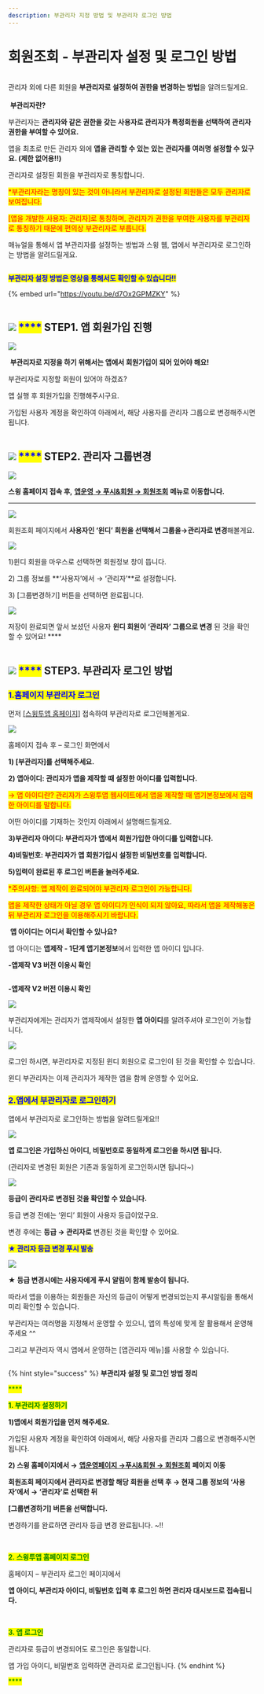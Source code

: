 ```yaml
---
description: 부관리자 지정 방법 및 부관리자 로그인 방법
---
```


# 회원조회 - 부관리자 설정 및 로그인 방법

<figure><img src="../../../.gitbook/assets/구분선 (1).PNG" alt=""><figcaption></figcaption></figure>

관리자 외에 다른 회원을 **부관리자로 설정하여 권한을 변경하는 방법**을 알려드릴게요.\
\
<img src="../../../.gitbook/assets/image.png" alt="" data-size="line"> **부관리자란?**

부관리자는 **관리자와 같은 권한을 갖는 사용자로 관리자가 특정회원을 선택하여 관리자 권한을 부여할 수 있어요.**

앱을 최초로 만든 관리자 외에  **앱을 관리할 수 있는 있는 관리자를 여러명 설정할 수 있구요. (제한 없어용!!)**

관리자로 설정된 회원을 부관리자로 통칭합니다.

<mark style="color:red;">\*부관리자라는 명칭이 있는 것이 아니라서 부관리자로 설정된 회원들은 모두 관리자로 보여집니다.</mark>

<mark style="color:red;">\[앱을 개발한 사용자: 관리자]로 통칭하며, 관리자가 권한을 부여한 사용자를 부관리자로 통칭하기 때문에 편의상 부관리자로 부릅니다.</mark>

매뉴얼을 통해서 앱 부관리자를 설정하는 방법과 스윙 웹, 앱에서 부관리자로 로그인하는 방법을 알려드릴게요.

<figure><img src="../../../.gitbook/assets/구분선 (1).PNG" alt=""><figcaption></figcaption></figure>

<mark style="color:blue;">**부관리자 설정 방법은 영상을 통해서도 확인할 수 있습니다!!**</mark>

{% embed url="https://youtu.be/d7Ox2GPMZKY" %}

<figure><img src="../../../.gitbook/assets/구분선 (1).PNG" alt=""><figcaption></figcaption></figure>

## <mark style="color:blue;"></mark>![](https://wp.swing2app.co.kr/wp-content/uploads/2020/04/%EB%8B%A8%EB%9D%BD1-1.png) <mark style="color:blue;">****</mark> STEP1. 앱 회원가입 진행

![](https://wp.swing2app.co.kr/wp-content/uploads/2018/10/%EB%B6%80%EA%B4%80%EB%A6%AC%EC%9E%90-%EB%A1%9C%EA%B7%B8%EC%9D%B83\_20.07.png)

<img src="../../../.gitbook/assets/image.png" alt="" data-size="line"> **부관리자로 지정을 하기 위해서는 앱에서 회원가입이 되어 있어야 해요!**

부관리자로 지정할 회원이 있어야 하겠죠?

앱 실행 후 회원가입을 진행해주시구요.

가입된 사용자 계정을 확인하여 아래에서, 해당 사용자를 관리자 그룹으로 변경해주시면 됩니다.

<figure><img src="../../../.gitbook/assets/구분선 (1).PNG" alt=""><figcaption></figcaption></figure>

## <mark style="color:blue;"></mark>![](https://wp.swing2app.co.kr/wp-content/uploads/2020/04/%EB%8B%A8%EB%9D%BD1-1.png) <mark style="color:blue;">****</mark> STEP2. 관리자 그룹변경

![](https://wp.swing2app.co.kr/wp-content/uploads/2018/10/%ED%9A%8C%EC%9B%90%EC%A1%B0%ED%9A%8C.png)

**스윙 홈페이지 접속 후,** [**앱운영 → 푸시&회원 → 회원조회**](http://www.swing2app.co.kr/view/member\_list) **메뉴로 이동합니다.**

****

![](https://wp.swing2app.co.kr/wp-content/uploads/2018/10/%EB%B6%80%EA%B4%80%EB%A6%AC%EC%9E%902\_18.1.18.png)

회원조회 페이지에서 **사용자인  ‘윈디’ 회원을 선택해서 그룹을→관리자로 변경**해볼게요.



![](https://wp.swing2app.co.kr/wp-content/uploads/2018/10/%EB%B6%80%EA%B4%80%EB%A6%AC%EC%9E%90-%EB%A1%9C%EA%B7%B8%EC%9D%B82\_20.07.png)

1\)윈디 회원을 마우스로 선택하면 회원정보 창이 뜹니다.

2\) 그룹 정보를 **‘사용자’에서 → ‘관리자’**로 설정합니다.

3\) \[그룹변경하기] 버튼을 선택하면 완료됩니다.



![](https://wp.swing2app.co.kr/wp-content/uploads/2018/10/%EB%B6%80%EA%B4%80%EB%A6%AC%EC%9E%904\_18.1.18.png)

저장이 완료되면 앞서 보셨던 사용자 **윈디 회원이 ‘관리자’ 그룹으로 변경** 된 것을 확인할 수 있어요! ****&#x20;

<figure><img src="../../../.gitbook/assets/구분선 (1).PNG" alt=""><figcaption></figcaption></figure>

## <mark style="color:blue;"></mark>![](https://wp.swing2app.co.kr/wp-content/uploads/2020/04/%EB%8B%A8%EB%9D%BD1-1.png) <mark style="color:blue;">****</mark> STEP3. 부관리자 로그인 방법



### <mark style="color:blue;">**1.홈페이지 부관리자 로그인**</mark>

먼저 [\[스윙투앱 홈페이지\]](http://www.swing2app.co.kr) 접속하여 부관리자로 로그인해볼게요.

![](https://wp.swing2app.co.kr/wp-content/uploads/2018/10/%EB%B6%80%EA%B4%80%EB%A6%AC%EC%9E%90-%EB%A1%9C%EA%B7%B8%EC%9D%B8\_20.07.png)

홈페이지 접속 후 – 로그인 화면에서&#x20;

**1) \[부관리자]를 선택해주세요.**

**2) 앱아이디: 관리자가 앱을 제작할 때 설정한 아이디를 입력합니다.**

<mark style="color:red;">→ 앱 아이디란? 관리자가  스윙투앱 웹사이트에서 앱을 제작할 때 앱기본정보에서 입력한 아이디를 말합니다.</mark>&#x20;

&#x20;어떤 아이디를 기재하는 것인지 아래에서 설명해드릴게요.

**3)부관리자 아이디: 부관리자가 앱에서 회원가입한 아이디를 입력합니다.**

**4)비밀번호: 부관리자가 앱 회원가입시 설정한 비밀번호를 입력합니다.**

**5)입력이 완료된 후 로그인 버튼을 눌러주세요.**

<mark style="color:red;">\*주의사항: 앱 제작이 완료되어야 부관리자 로그인이 가능합니다.</mark>

<mark style="color:red;">앱을 제작한 상태가 아닐 경우 앱 아이디가 인식이 되지 않아요, 따라서 앱을 제작해놓은 뒤 부관리자 로그인을 이용해주시기 바랍니다.</mark>&#x20;

<mark style="color:red;"></mark>

<img src="../../../.gitbook/assets/image.png" alt="" data-size="line"> **앱 아이디는 어디서 확인할 수 있나요?**

앱 아이디는 **앱제작 - 1단계 앱기본정보**에서 입력한 앱 아이디 입니다.&#x20;



**-앱제작 V3 버전 이용시 확인**

<figure><img src="../../../.gitbook/assets/앱아이디1.png" alt=""><figcaption></figcaption></figure>

**-앱제작 V2 버전 이용시 확인**

![](https://wp.swing2app.co.kr/wp-content/uploads/2018/10/%EC%95%B1%EC%95%84%EC%9D%B4%EB%94%94-%ED%99%95%EC%9D%B8NEW.png)

부관리자에게는 관리자가 앱제작에서 설정한 **앱 아이디**를 알려주셔야 로그인이 가능합니다.



![](https://wp.swing2app.co.kr/wp-content/uploads/2018/10/%EB%B6%80%EA%B4%80%EB%A6%AC%EC%9E%90%EC%84%A4%EC%A0%95.png)

로그인 하시면,  부관리자로 지정된 윈디 회원으로 로그인이 된 것을 확인할 수 있습니다.

윈디 부관리자는 이제 관리자가 제작한 앱을 함께 운영할 수 있어요.





### <mark style="color:blue;">**2.앱에서 부관리자로 로그인하기**</mark>&#x20;

앱에서 부관리자로 로그인하는 방법을 알려드릴게요!!

![](https://wp.swing2app.co.kr/wp-content/uploads/2018/10/%EB%B6%80%EA%B4%80%EB%A6%AC%EC%9E%90-%EB%A1%9C%EA%B7%B8%EC%9D%B84\_20.07.png)

**앱 로그인은 가입하신 아이디, 비밀번호로 동일하게 로그인을 하시면 됩니다.**

(관리자로 변경된 회원은 기존과 동일하게 로그인하시면 됩니다\~)



![](https://wp.swing2app.co.kr/wp-content/uploads/2018/10/%EB%B6%80%EA%B4%80%EB%A6%AC%EC%9E%90-%EB%A1%9C%EA%B7%B8%EC%9D%B85\_20.07.png)

&#x20;**등급이 관리자로 변경된 것을 확인할 수 있습니다.**

등급 변경 전에는 ‘윈디’ 회원이 사용자 등급이었구요.

변경 후에는 **등급 → 관리자로** 변경된 것을 확인할 수 있어요.



<mark style="color:blue;">**★ 관리자 등급 변경 푸시 발송**</mark>

![](https://wp.swing2app.co.kr/wp-content/uploads/2018/10/%EB%B6%80%EA%B4%80%EB%A6%AC%EC%9E%90-%EB%A1%9C%EA%B7%B8%EC%9D%B86\_20.07.png)

**★ 등급 변경시에는 사용자에게 푸시 알림이 함께 발송이 됩니다.**

따라서 앱을 이용하는 회원들은 자신의 등급이 어떻게 변경되었는지 푸시알림을 통해서 미리 확인할 수 있습니다.

부관리자는 여러명을 지정해서 운영할 수 있으니, 앱의 특성에 맞게 잘 활용해서 운영해주세요 ^^

그리고 부관리자 역시 앱에서 운영하는 \[앱관리자 메뉴]를 사용할 수 있습니다.

<figure><img src="../../../.gitbook/assets/구분선 (1).PNG" alt=""><figcaption></figcaption></figure>

{% hint style="success" %}
**부관리자 설정 및 로그인 방법 정리**

<mark style="color:green;">****</mark>

<mark style="color:green;">**1. 부관리자 설정하기**</mark>

**1)앱에서 회원가입을 먼저 해주세요.**

가입된 사용자 계정을 확인하여 아래에서, 해당 사용자를 관리자 그룹으로 변경해주시면 됩니다.

**2) 스윙 홈페이지에서 →** [**앱운영페이지 →푸시&회원 → 회원조회**](https://www.swing2app.co.kr/view/member\_list) **페이지 이동**

**회원조회 페이지에서 관리자로 변경할 해당 회원을 선택 후 → 현재 그룹 정보의 ‘사용자’에서 → ‘관리자’로 선택한 뒤**

**\[그룹변경하기] 버튼을 선택합니다.**

변경하기를 완료하면 관리자 등급 변경 완료됩니다. \~!!

​

<mark style="color:green;">**2. 스윙투앱 홈페이지 로그인**</mark>

홈페이지 – 부관리자 로그인 페이지에서

**앱 아이디, 부관리자 아이디, 비밀번호 입력 후 로그인 하면 관리자 대시보드로 접속됩니다.**

​

<mark style="color:green;">**3. 앱 로그인**</mark>

관리자로 등급이 변경되어도 로그인은 동일합니다.

앱 가입 아이디, 비밀번호 입력하면 관리자로 로그인됩니다.
{% endhint %}

<mark style="color:green;">****</mark>
